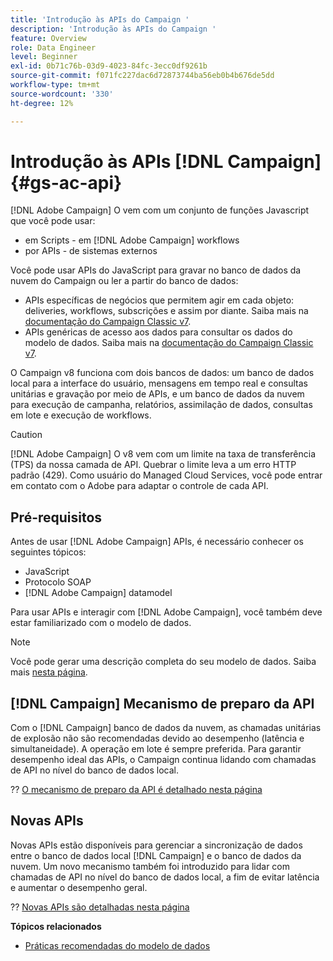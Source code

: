```yaml
---
title: 'Introdução às APIs do Campaign '
description: 'Introdução às APIs do Campaign '
feature: Overview
role: Data Engineer
level: Beginner
exl-id: 0b71c76b-03d9-4023-84fc-3ecc0df9261b
source-git-commit: f071fc227dac6d72873744ba56eb0b4b676de5dd
workflow-type: tm+mt
source-wordcount: '330'
ht-degree: 12%

---
```


# Introdução às APIs [!DNL Campaign]{#gs-ac-api}

[!DNL Adobe Campaign] O vem com um conjunto de funções Javascript que você pode usar:

* em Scripts - em [!DNL Adobe Campaign] workflows
* por APIs - de sistemas externos

Você pode usar APIs do JavaScript para gravar no banco de dados da nuvem do Campaign ou ler a partir do banco de dados:

* APIs específicas de negócios que permitem agir em cada objeto: deliveries, workflows, subscrições e assim por diante. Saiba mais na [documentação do Campaign Classic v7](https://experienceleague.adobe.com/docs/campaign-classic/using/configuring-campaign-classic/api/business-oriented-apis.html).
* APIs genéricas de acesso aos dados para consultar os dados do modelo de dados. Saiba mais na [documentação do Campaign Classic v7](https://experienceleague.adobe.com/docs/campaign-classic/using/configuring-campaign-classic/api/data-oriented-apis.html).

O Campaign v8 funciona com dois bancos de dados: um banco de dados local para a interface do usuário, mensagens em tempo real e consultas unitárias e gravação por meio de APIs, e um banco de dados da nuvem para execução de campanha, relatórios, assimilação de dados, consultas em lote e execução de workflows.

>[!CAUTION]
>
>[!DNL Adobe Campaign] O v8 vem com um limite na taxa de transferência (TPS) da nossa camada de API. Quebrar o limite leva a um erro HTTP padrão (429). Como usuário do Managed Cloud Services, você pode entrar em contato com o Adobe para adaptar o controle de cada API.

## Pré-requisitos

Antes de usar [!DNL Adobe Campaign] APIs, é necessário conhecer os seguintes tópicos:

* JavaScript
* Protocolo SOAP
* [!DNL Adobe Campaign] datamodel

Para usar APIs e interagir com [!DNL Adobe Campaign], você também deve estar familiarizado com o modelo de dados.

>[!NOTE]
>Você pode gerar uma descrição completa do seu modelo de dados. Saiba mais [nesta página](datamodel.md).

## [!DNL Campaign] Mecanismo de preparo da API

Com o [!DNL Campaign] banco de dados da nuvem, as chamadas unitárias de explosão não são recomendadas devido ao desempenho (latência e simultaneidade). A operação em lote é sempre preferida. Para garantir desempenho ideal das APIs, o Campaign continua lidando com chamadas de API no nível do banco de dados local.

?? [O mecanismo de preparo da API é detalhado nesta página](staging.md)

## Novas APIs

Novas APIs estão disponíveis para gerenciar a sincronização de dados entre o banco de dados local [!DNL Campaign] e o banco de dados da nuvem. Um novo mecanismo também foi introduzido para lidar com chamadas de API no nível do banco de dados local, a fim de evitar latência e aumentar o desempenho geral.

?? [Novas APIs são detalhadas nesta página](new-apis.md)

**Tópicos relacionados**

* [Práticas recomendadas do modelo de dados](datamodel-best-practices.md)
